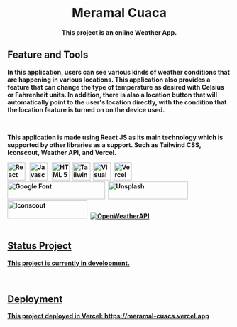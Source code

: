 <div align="center">
    <br>
    
# Meramal Cuaca

<strong>This project is an online Weather App.<strong>

</div>

## Feature and Tools

In this application, users can see various kinds of weather conditions that are happening in various locations. This application also provides a feature that can change the type of temperature as desired with Celsius or Fahrenheit units. In addition, there is also a location button that will automatically point to the user's location directly, with the condition that the location feature is turned on on the device used.

<br>

This application is made using React JS as its main technology which is supported by other libraries as a support. Such as Tailwind CSS, Iconscout, Weather API, and Vercel.

<div>
    <a href="https://reactjs.org/">
    <img src="https://drive.google.com/uc?export=view&id=1DMqkFq0deeshUptQYcT6gWuCRgCO1ecD" title="React JS" alt="React JS" width="40"/>
    </a>&nbsp;
    <a href="https://www.javascript.com/">
    <img src="https://drive.google.com/uc?export=view&id=1sYi_QrPDZEsF_1-5eQNRa84YFkcA_Qmi" title="Javascript" alt="Javascript" width="40"/>
    </a>&nbsp;
    <a href="https://www.w3schools.com/html/">
    <img src="https://drive.google.com/uc?export=view&id=1XPJKzToBlrQmMSff1NDoSCftzk0QQEJV" title="HTML 5" alt="HTML 5" width="40"/></a>&nbsp;
    <a href="https://tailwindcss.com/">
    <img src="https://drive.google.com/uc?export=view&id=1nMSZnnQmKXMfNfVpIWaTZlBDCqmSL_sx" title="Tailwind CSS" alt="Tailwind CSS" width="40"/></a>&nbsp;
    <a href="https://code.visualstudio.com/">
    <img src="https://drive.google.com/uc?export=view&id=1z9m4T_AYh_1O2qSCWdNn7-TmplDBgink" title="Visual Studio" alt="Visual Studio" width="40"/></a>&nbsp;
    <a href="https://vercel.com/">
    <img src="https://drive.google.com/uc?export=view&id=1i3h9awG8PtKshjU2Jsv1CBns4A32Pn8C" title="Vercel" alt="Vercel" width="40"/></a>&nbsp;
    <a href="https://fonts.google.com">
    <img src="https://drive.google.com/uc?export=view&id=1Mp9gYxSq4bB6jmy9-94aMzs2dATEWT_7" title="Google Fonts" alt="Google Font"  height="40"  width="220"/></a>&nbsp;
    <a href="https://www.unsplash.com/">
    <img src="https://drive.google.com/uc?export=view&id=1GbUbHrvIyTGyMj7jhW8pR4FmReQO6fhU" title="Pexels" alt="Unsplash"  height="40" width="180"/></a>&nbsp;
    <a href="https://www.iconscout.com/">
    <img src="https://cdna.iconscout.com/img/iconscout-logo.color.e58b57b.svg" title="Pexels" alt="Iconscout"  height="40" width="180"/></a>&nbsp;
    <a href="https://openweathermap.org/">
    <img src="https://openweathermap.org/themes/openweathermap/assets/img/logo_white_cropped.png" alt="OpenWeatherAPI"/>
</div>

<br>

## Status Project

This project is currently in development.

<br>

## Deployment

This project deployed in Vercel: https://meramal-cuaca.vercel.app


